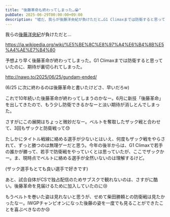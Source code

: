 ```yaml
---
title: "後藤革命も終わってしまった…😭"
pubDate: 2025-06-29T00:00:00+09:00
description: "嘘だ、我らが後藤洋央紀が負けただと…G1 Climaxまでは防衛すると思っていたのに、期待が裏切られてしまった。"
---
```


我らの[後藤洋央紀](https://www.njpw.co.jp/profile/689)が負けただと…

https://ja.wikipedia.org/wiki/%E5%BE%8C%E8%97%A4%E6%B4%8B%E5%A4%AE%E7%B4%80

予想より早く後藤革命が終わってしまった。G1 Climaxまでは防衛すると思っていたのに、期待が裏切られてしまった。

http://nawo.to/2025/06/25/gundam-ended/

(6/25 に次に終わるのは後藤革命と書いたけどさ、早いだろw)

これで10年続いた後藤革命が終わってしまうのかなー。6月に新技「後藤革命」を出してきたので、もう少し防衛できるかなーと淡い期待が消しとんでしまった。

さすがにこの展開はちょっと微妙だなー。ベルトを奪取したザック戦と合わせて、3回もザックと防衛戦って😓

たしかにタイトル戦線に絡める選手が少ないとはいえ、何度もザック戦をやらされて、ずっと勝つのは無理ゲーだと思う。今年の後半からは、G1 Climaxで若手の誰かが勝って、若手で防衛戦をやっていくとは思っていたが、ここでザックかー。ま、現時点でベルトに絡める選手が全然いないのは理解するけど。

(ザック選手もとても良い選手で好きです)

あと、試合自体がCSで独占配信のためサブスクで観れないのは、さすがに酷い。後藤革命を見届けるために加入していたのに😢

もうベルトを巻いた姿は見れないと思うが、せめて柴田勝頼との防衛戦は見たかったなー。IWGPチャンピオンになった後藤の姿を一度でも見ることができたことを喜ぶべきなのか😢